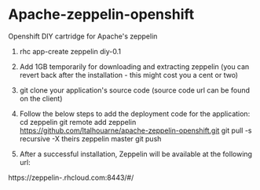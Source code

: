 # Apache-zeppelin-openshift
Openshift DIY cartridge for Apache's zeppelin

1) rhc app-create zeppelin diy-0.1

2) Add 1GB temporarily for downloading and extracting zeppelin (you can revert back after the installation - this might cost you a cent or two)

3) git clone your application's source code (source code url can be found on the client)

4) Follow the below steps to add the deployment code for the application:
  cd zeppelin
  git remote add zeppelin https://github.com/ltalhouarne/apache-zeppelin-openshift.git
  git pull -s recursive -X theirs zeppelin master
  git push
  
5) After a successful installation, Zeppelin will be available at the following url:

  https://zeppelin-<YOURDOMAIN>.rhcloud.com:8443/#/
